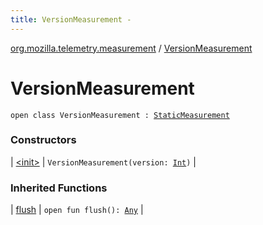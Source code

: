 ```yaml
---
title: VersionMeasurement - 
---
```


[org.mozilla.telemetry.measurement](../index.html) / [VersionMeasurement](./index.html)

# VersionMeasurement

`open class VersionMeasurement : `[`StaticMeasurement`](../-static-measurement/index.html)

### Constructors

| [&lt;init&gt;](-init-.html) | `VersionMeasurement(version: `[`Int`](https://kotlinlang.org/api/latest/jvm/stdlib/kotlin/-int/index.html)`)` |

### Inherited Functions

| [flush](../-static-measurement/flush.html) | `open fun flush(): `[`Any`](https://kotlinlang.org/api/latest/jvm/stdlib/kotlin/-any/index.html) |

